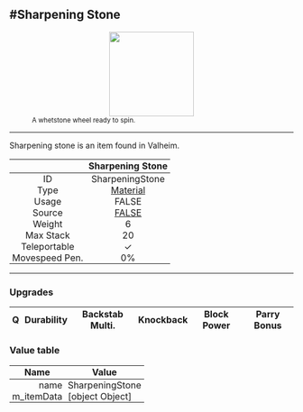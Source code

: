 <meta property="og:title" content="Sharpening Stone - MoreValheim" /><meta property="og:type" content="website" /><meta property="og:image" content="/assets/sharpening_stone.png" /><meta property="og:description" content="Sharpening Stone is an item found in Valheim." /><meta name="theme-color" content="#546D78"><meta name="twitter:card" content="summary_large_image">
#Sharpening Stone
-------------
<style>img {width:20px;}.tb {width:150px;display: block;margin-left: auto;margin-right: auto;}</style>

<style>.md-typeset table:not([class]) th:not([align]) {min-width:unset!important;}</style>
<style>td{padding:0em 0.3em!important;text-align:center!important;border-left:.05rem solid var(--md-default-fg-color--lightest)}</style>

<style>th{padding:0.1em 0.3em!important;text-align:center!important;font-weight:bold}</style>

<style>pre{text-align:right!important}</style>
<style>table tr td:first-child {border-left: 0;};</style>

<figure><img src="/assets/sharpening_stone.png" class="tb" /><figcaption><small>A whetstone wheel ready to spin.</small></figcaption></figure>

-------------

Sharpening stone is an item found in Valheim.

|        | Sharpening Stone              |
| ----------- | ------------------------------------ |
| ID |SharpeningStone
| Type | [Material](../../types/material)
| Usage | FALSE<br>
| Source | [FALSE](../../items/false)
| Weight | 6 |
| Max Stack | 20 |
| Teleportable | ✓
| Movespeed Pen. | 0%


-------------

### Upgrades
| Q | Durability | Backstab Multi. | Knockback | Block Power | Parry Bonus
| - | - | - | - | - | - 


### Value table
| Name | Value
| - | - |
| <div style="text-align:right">name</div> | <div style="text-align:left">SharpeningStone</div> | 
| <div style="text-align:right">m_itemData</div> | <div style="text-align:left">[object Object]</div> | 